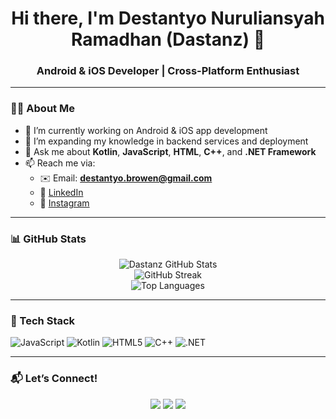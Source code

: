 <!-- Header -->
<h1 align="center">Hi there, I'm Destantyo Nuruliansyah Ramadhan (Dastanz) 👋</h1>
<h3 align="center">Android & iOS Developer | Cross-Platform Enthusiast</h3>

---

### 👨‍💻 About Me

- 🔭 I’m currently working on Android & iOS app development
- 🌱 I’m expanding my knowledge in backend services and deployment
- 💬 Ask me about **Kotlin**, **JavaScript**, **HTML**, **C++**, and **.NET Framework**
- 📫 Reach me via:
  - ✉️ Email: **destantyo.browen@gmail.com**
  - 💼 [LinkedIn](https://www.linkedin.com/in/destantyoramadhan/)
  - 📸 [Instagram](https://www.instagram.com/destantyobrowen/)

---

### 📊 GitHub Stats

<p align="center">
  <img src="https://github-readme-stats.vercel.app/api?username=Dastanzzzz&show_icons=true&theme=tokyonight" alt="Dastanz GitHub Stats"/>
  <br/>
  <img src="https://github-readme-streak-stats.herokuapp.com/?user=Dastanzzzz&theme=tokyonight" alt="GitHub Streak"/>
  <br/>
  <img src="https://github-readme-stats.vercel.app/api/top-langs/?username=Dastanzzzz&layout=compact&theme=tokyonight" alt="Top Languages"/>
</p>

---

### 🧰 Tech Stack

![JavaScript](https://img.shields.io/badge/-JavaScript-F7DF1E?style=flat-square&logo=javascript&logoColor=black)
![Kotlin](https://img.shields.io/badge/-Kotlin-0095D5?style=flat-square&logo=kotlin&logoColor=white)
![HTML5](https://img.shields.io/badge/-HTML5-E34F26?style=flat-square&logo=html5&logoColor=white)
![C++](https://img.shields.io/badge/-C++-00599C?style=flat-square&logo=c%2B%2B&logoColor=white)
![.NET](https://img.shields.io/badge/-.NET-512BD4?style=flat-square&logo=dotnet&logoColor=white)

---

### 📬 Let’s Connect!

<p align="center">
  <a href="mailto:wonderfullgazzle@gmail.com"><img src="https://img.shields.io/badge/Email-D14836?style=for-the-badge&logo=gmail&logoColor=white"/></a>
  <a href="https://www.linkedin.com/in/your-linkedin/"><img src="https://img.shields.io/badge/LinkedIn-0077B5?style=for-the-badge&logo=linkedin&logoColor=white"/></a>
  <a href="https://www.instagram.com/your-instagram/"><img src="https://img.shields.io/badge/Instagram-E4405F?style=for-the-badge&logo=instagram&logoColor=white"/></a>
</p>
